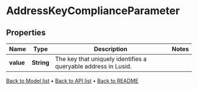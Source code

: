 

# AddressKeyComplianceParameter


## Properties

| Name | Type | Description | Notes |
|------------ | ------------- | ------------- | -------------|
|**value** | **String** | The key that uniquely identifies a queryable address in Lusid. |  |



[Back to Model list](../README.md#documentation-for-models) &#8226; [Back to API list](../README.md#documentation-for-api-endpoints) &#8226; [Back to README](../README.md)


